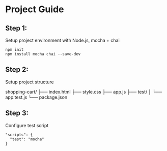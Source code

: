# Project Guide

## Step 1:

Setup project environment with Node.js, mocha + chai

```
npm init
npm install mocha chai --save-dev
```

## Step 2:

Setup project structure

shopping-cart/
├── index.html
├── style.css
├── app.js
├── test/
│ └── app.test.js
└── package.json

## Step 3:

Configure test script

```
"scripts": {
  "test": "mocha"
}
```
